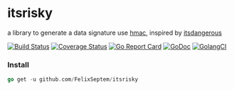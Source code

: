 # itsrisky
a library to generate a data signature use [hmac](https://en.wikipedia.org/wiki/HMAC), inspired by [itsdangerous](https://github.com/pallets/itsdangerous)

[![Build Status](https://www.travis-ci.org/FelixSeptem/itsrisky.svg?branch=master)](https://www.travis-ci.org/FelixSeptem/itsrisky)
[![Coverage Status](https://coveralls.io/repos/github/FelixSeptem/itsrisky/badge.svg?branch=master)](https://coveralls.io/github/FelixSeptem/itsrisky?branch=master)
[![Go Report Card](https://goreportcard.com/badge/github.com/FelixSeptem/itsrisky)](https://goreportcard.com/report/github.com/FelixSeptem/itsrisky)
[![GoDoc](http://godoc.org/github.com/FelixSeptem/itsrisky?status.svg)](http://godoc.org/github.com/FelixSeptem/itsrisky)
[![GolangCI](https://golangci.com/badges/github.com/FelixSeptem/itsrisky.svg)](https://golangci.com/r/github.com/FelixSeptem/itsrisky)

### Install
```go
go get -u github.com/FelixSeptem/itsrisky
```
